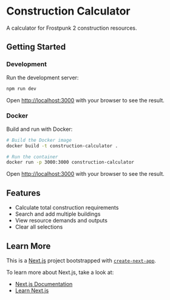 # Construction Calculator

A calculator for Frostpunk 2 construction resources.

## Getting Started

### Development

Run the development server:

```bash
npm run dev
```

Open [http://localhost:3000](http://localhost:3000) with your browser to see the result.

### Docker

Build and run with Docker:

```bash
# Build the Docker image
docker build -t construction-calculator .

# Run the container
docker run -p 3000:3000 construction-calculator
```

Open [http://localhost:3000](http://localhost:3000) with your browser to see the result.

## Features

- Calculate total construction requirements
- Search and add multiple buildings
- View resource demands and outputs
- Clear all selections

## Learn More

This is a [Next.js](https://nextjs.org/) project bootstrapped with [`create-next-app`](https://nextjs.org/docs/getting-started).

To learn more about Next.js, take a look at:
- [Next.js Documentation](https://nextjs.org/docs)
- [Learn Next.js](https://nextjs.org/learn)
